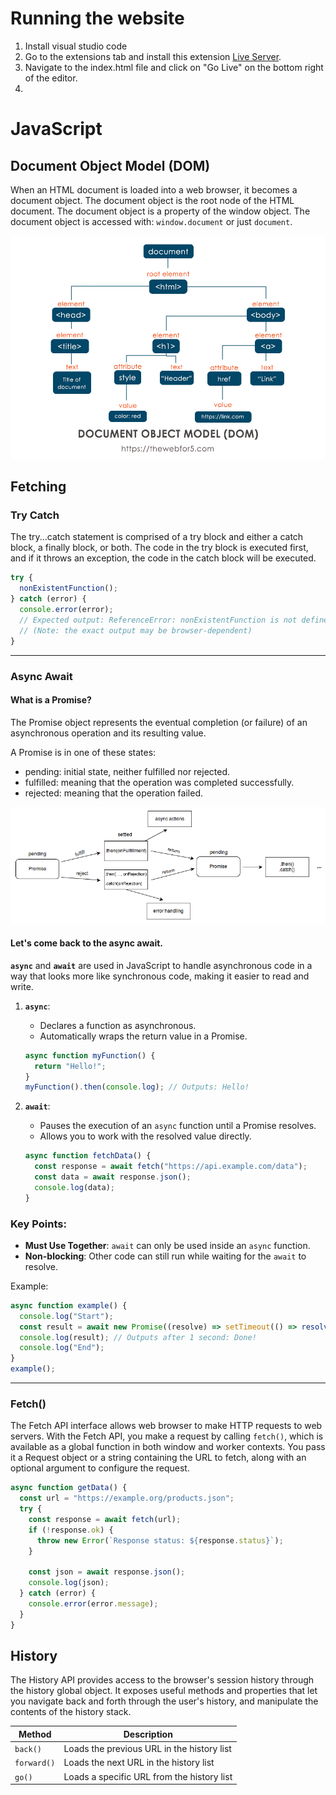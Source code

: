 # Running the website
1. Install visual studio code
2. Go to the extensions tab and install this extension [Live Server](https://marketplace.visualstudio.com/items?itemName=ritwickdey.LiveServer).
3. Navigate to the index.html file and click on "Go Live" on the bottom right of the editor.
4. 

# JavaScript

## Document Object Model (DOM)
When an HTML document is loaded into a web browser, it becomes a document object.
The document object is the root node of the HTML document.
The document object is a property of the window object.
The document object is accessed with: `window.document` or just `document`.

![DOM](docs/dom.jpg)

## Fetching

### Try Catch
The try...catch statement is comprised of a try block and either a catch block, a finally block, or both. The code in the try block is executed first, and if it throws an exception, the code in the catch block will be executed.
```js
try {
  nonExistentFunction();
} catch (error) {
  console.error(error);
  // Expected output: ReferenceError: nonExistentFunction is not defined
  // (Note: the exact output may be browser-dependent)
}
```

---

### Async Await

#### What is a Promise?
The Promise object represents the eventual completion (or failure) of an asynchronous operation and its resulting value.

A Promise is in one of these states:
  - pending: initial state, neither fulfilled nor rejected.
  - fulfilled: meaning that the operation was completed successfully.
  - rejected: meaning that the operation failed.

![promises](docs/promises.png)

#### Let's come back to the async await. 

**`async`** and **`await`** are used in JavaScript to handle asynchronous code in a way that looks more like synchronous code, making it easier to read and write.

1. **`async`**:  
    - Declares a function as asynchronous.  
    - Automatically wraps the return value in a Promise.  

   ```javascript
   async function myFunction() {
     return "Hello!";
   }
   myFunction().then(console.log); // Outputs: Hello!
   ```

2. **`await`**:  
    - Pauses the execution of an `async` function until a Promise resolves.
    - Allows you to work with the resolved value directly.

   ```javascript
   async function fetchData() {
     const response = await fetch("https://api.example.com/data");
     const data = await response.json();
     console.log(data);
   }
   ```

### **Key Points**:
- **Must Use Together**: `await` can only be used inside an `async` function.
- **Non-blocking**: Other code can still run while waiting for the `await` to resolve.

Example:
```javascript
async function example() {
  console.log("Start");
  const result = await new Promise((resolve) => setTimeout(() => resolve("Done!"), 1000));
  console.log(result); // Outputs after 1 second: Done!
  console.log("End");
}
example();
```

---

### Fetch()
The Fetch API interface allows web browser to make HTTP requests to web servers.
With the Fetch API, you make a request by calling `fetch()`, which is available as a global function in both window and worker contexts.
You pass it a Request object or a string containing the URL to fetch, along with an optional argument to configure the request.

```js
async function getData() {
  const url = "https://example.org/products.json";
  try {
    const response = await fetch(url);
    if (!response.ok) {
      throw new Error(`Response status: ${response.status}`);
    }

    const json = await response.json();
    console.log(json);
  } catch (error) {
    console.error(error.message);
  }
}
```

## History
The History API provides access to the browser's session history through the history global object. It exposes useful methods and properties that let you navigate back and forth through the user's history, and manipulate the contents of the history stack.

| Method      | Description                                |
| ----------- | ------------------------------------------ |
| `back()`    | Loads the previous URL in the history list |
| `forward()` | Loads the next URL in the history list     |
| `go()`      | Loads a specific URL from the history list |



